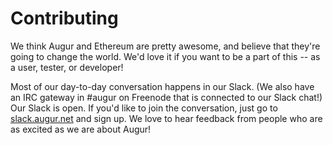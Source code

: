 Contributing
============

We think Augur and Ethereum are pretty awesome, and believe that they're going to change the world.  We'd love it if you want to be a part of this -- as a user, tester, or developer!

Most of our day-to-day conversation happens in our Slack.  (We also have an IRC gateway in #augur on Freenode that is connected to our Slack chat!)  Our Slack is open.  If you'd like to join the conversation, just go to [slack.augur.net](http://slack.augur.net) and sign up. We love to hear feedback from people who are as excited as we are about Augur!
